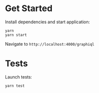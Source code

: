 # Get Started

Install dependencies and start application:

```
yarn
yarn start
```

Navigate to `http://localhost:4000/graphiql`

# Tests

Launch tests:

```
yarn test
```
